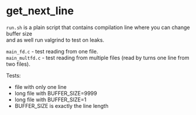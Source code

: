 # get_next_line

`run.sh` is a plain script that contains compilation line where you can change buffer size\
and as well run valgrind to test on leaks.

`main_fd.c` - test reading from one file.\
`main_multfd.c` - test reading from multiple files (read by turns one line from two files).

Tests:
- file with only one line
- long file with BUFFER_SIZE=9999
- long file with BUFFER_SIZE=1
- BUFFER_SIZE is exactly the line length